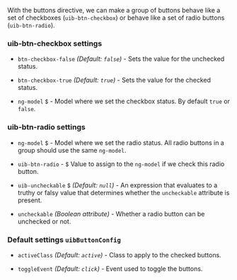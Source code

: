 With the buttons directive, we can make a group of buttons behave like a set of checkboxes (`uib-btn-checkbox`) or behave like a set of radio buttons (`uib-btn-radio`).

### uib-btn-checkbox settings

* `btn-checkbox-false`
  _(Default: `false`)_ -
  Sets the value for the unchecked status.
  
* `btn-checkbox-true`
  _(Default: `true`)_ -
  Sets the value for the checked status.
  
* `ng-model`
  <small class="badge">$</small>
  <i class="glyphicon glyphicon-eye-open"></i> -
  Model where we set the checkbox status. By default `true` or `false`.

### uib-btn-radio settings

* `ng-model`
  <small class="badge">$</small>
  <i class="glyphicon glyphicon-eye-open"></i> -
  Model where we set the radio status. All radio buttons in a group should use the same `ng-model`.
    
* `uib-btn-radio` -
  <small class="badge">$</small>
  Value to assign to the `ng-model` if we check this radio button.

* `uib-uncheckable`
  <small class="badge">$</small>
  _(Default: `null`)_ -
  An expression that evaluates to a truthy or falsy value that determines whether the `uncheckable` attribute is present.
  
* `uncheckable`
  _(Boolean attribute)_ -
  Whether a radio button can be unchecked or not.
  
### Default settings `uibButtonConfig`

* `activeClass`
  _(Default: `active`)_ -
  Class to apply to the checked buttons.
  
* `toggleEvent`
  _(Default: `click`)_ -
  Event used to toggle the buttons.
